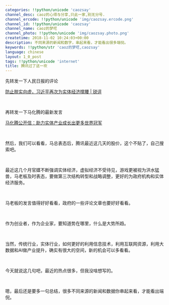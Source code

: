 ```yaml
---
categories: !!python/unicode 'caozsay'
channel_desc: caoz的心得与分享,只此一家,别无分号.
channel_ercode: !!python/unicode 'img/caozsay.ercode.png'
channel_id: !!python/unicode 'caozsay'
channel_name: caoz的梦呓
channel_photo: !!python/unicode 'img/caozsay.photo.png'
createtime: 2018-11-02 10:24:03+00:00
description: 不同来源的新闻和数字，串起来看，才能看出很多端倪。
keywords: !!python/str 'caoz的梦呓,caozsay'
language: chinese
layout: 1_0_post
tags: !!python/unicode 'internet'
title: 腾讯过了这一坎
---
```

<div class="rich_media_content" id="js_content">
<p>
         先转发一下人民日报的评论
        </p>
<p style="white-space: normal;">
<a href="http://mp.weixin.qq.com/s?__biz=MzA4OTIyMjUyOQ==&amp;mid=2654633877&amp;idx=1&amp;sn=e9fff001dbf7b16de50d6e87629224f1&amp;chksm=8bd0e37bbca76a6d0f2a68ec414d4e04708bff9a30a1de0eef2772f760fc27d5cb41a10a8c6a&amp;scene=21#wechat_redirect" target="_blank">
          防止脱实向虚，习近平再次为实体经济撑腰 | 锐评
         </a>
<br/>
</p>
<p>
<br/>
</p>
<p>
         再转发一下马化腾的最新发言
        </p>
<p>
<a href="http://mp.weixin.qq.com/s?__biz=MTEwNTM0ODI0MQ==&amp;mid=2653436753&amp;idx=1&amp;sn=110845a97603385ff408c410889cc61b&amp;chksm=72012aaf4576a3b92763c0419d467f7c35f7113a01a400544a580c7951a51e8699c7290951ea&amp;scene=21#wechat_redirect" target="_blank">
          马化腾公开信：助力实体产业成长出更多世界冠军
         </a>
<br/>
</p>
<p>
<br/>
</p>
<p>
         然后，我们可以看看，马总表态后，腾讯最近这几天的股价，这个不贴了，自己搜索吧。
        </p>
<p>
<br/>
</p>
<p>
         最近这几个月官媒不断强调实体经济，虚拟经济不受待见，游戏更被视为洪水猛兽，马老板及时表态，要做第三次结构转型和战略调整，更好的为政府机构和实体经济服务。
        </p>
<p>
<br/>
</p>
<p>
         马老板的发言值得好好看看，政府的一些评论文章也要好好看看。
        </p>
<p>
<br/>
</p>
<p>
         作为创业者，作为企业家，要知道势在哪里，什么是大势所趋。
        </p>
<p>
<br/>
</p>
<p>
         当然，传统行业，实体行业，如何更好的利用信息技术，利用互联网资源，利用大数据和AI做产业提升，确实有很大的空间，新的机会可以多看看。
        </p>
<p>
<br/>
</p>
<p>
         今天就说这几句吧，最近的热点很多，但我没啥想写的。
        </p>
<p>
<br/>
</p>
<p>
         嗯，最后还是要多一句总结，很多不同来源的新闻和数据你串起来看，才能看出端倪。
        </p>
</div>